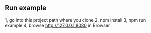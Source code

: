
## Run example
1, go into this project path where you clone
2, npm install
3, npm run example
4, browse http://127.0.0.1:8080 in Browser